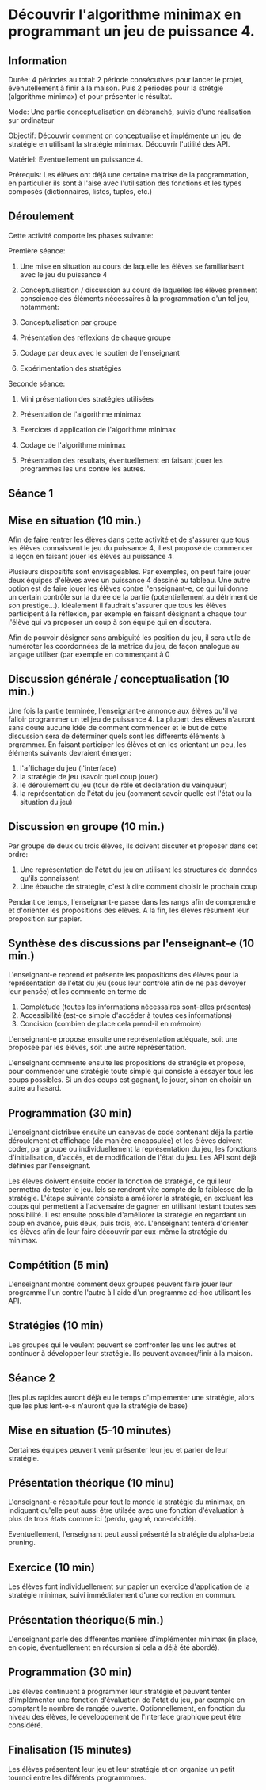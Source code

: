 # Découvrir l'algorithme minimax en programmant un jeu de puissance 4.

## Information

Durée: 4 périodes au total: 2 période consécutives pour lancer le projet, évenutellement à finir à la maison. 
Puis 2 périodes pour la strétgie (algorithme minimax) et pour présenter le résultat. 

Mode: Une partie conceptualisation en débranché, suivie d'une réalisation sur ordinateur

Objectif: Découvrir comment on conceptualise et implémente un jeu de stratégie en utilisant la stratégie minimax. Découvrir l'utilité des API. 

Matériel: Eventuellement un puissance 4.

Prérequis: Les élèves ont déjà une certaine maitrise de la programmation, en particulier ils sont à l'aise avec l'utilisation des fonctions et les types composés (dictionnaires, listes, tuples, etc.)
## Déroulement

Cette activité comporte les phases suivante:

Première séance: 
1. Une mise en situation au cours de laquelle les élèves se familiarisent avec le jeu du puissance 4

1. Conceptualisation / discussion au cours de laquelles les élèves prennent conscience des éléments nécessaires à la programmation d'un tel jeu, notamment:

1. Conceptualisation par groupe

1. Présentation des réflexions de chaque groupe

1. Codage par deux avec le soutien de l'enseignant

1. Expérimentation des stratégies

Seconde séance:

1. Mini présentation des stratégies utilisées

1. Présentation de l'algorithme minimax

1. Exercices d'application de l'algorithme minimax

1. Codage de l'algorithme minimax

1. Présentation des résultats, éventuellement en faisant jouer les programmes les uns contre les autres. 

## Séance 1

## Mise en situation (10 min.)
Afin de faire rentrer les élèves dans cette activité et de s'assurer que tous les élèves connaissent le jeu du puissance 4, il est proposé de commencer la leçon en faisant jouer les élèves au puissance 4. 

Plusieurs dispositifs sont envisageables. Par exemples, on peut faire jouer deux équipes d'élèves avec un puissance 4 dessiné au tableau. Une autre option est de faire jouer les élèves contre l'enseignant-e, ce qui lui donne un certain contrôle sur la durée de la partie (potentiellement au détriment de son prestige...). Idéalement il faudrait s'assurer que tous les élèves participent à la réflexion, par exemple en faisant désignant à chaque tour l'élève qui va proposer un coup à son équipe qui en discutera. 

Afin de pouvoir désigner sans ambiguité les position du jeu, il sera utile de numéroter les coordonnées de la matrice du jeu, de façon analogue au langage utiliser (par exemple en commençant à 0

## Discussion générale / conceptualisation (10 min.)
Une fois la partie terminée, l'enseignant-e annonce aux élèves qu'il va falloir programmer un tel jeu de puissance 4. La plupart des élèves n'auront
sans doute aucune idée de comment commencer et le but de cette discussion sera de déterminer quels sont les différents éléments à prgrammer. En faisant participer les élèves et en les orientant un peu, les éléments suivants devraient émerger:
1. l'affichage du jeu (l'interface)
1. la stratégie de jeu (savoir quel coup jouer)
1. le déroulement du jeu (tour de rôle et déclaration du vainqueur)
1. la représentation de l'état du jeu (comment savoir quelle est l'état ou la situation du jeu)

## Discussion en groupe (10 min.)

Par groupe de deux ou trois élèves, ils doivent discuter et proposer dans cet ordre:
1. Une représentation de l'état du jeu en utilisant les structures de données qu'ils connaissent 
1. Une ébauche de stratégie, c'est à dire comment choisir le prochain coup

Pendant ce temps, l'enseignant-e passe dans les rangs afin de comprendre et d'orienter les propositions des élèves. A la fin, les élèves résument leur proposition sur papier.

## Synthèse des discussions par l'enseignant-e (10 min.)
L'enseignant-e reprend et présente les propositions des élèves pour la représentation de l'état du jeu (sous leur contrôle afin de ne pas dévoyer leur pensée) et les commente en terme de
1. Complétude (toutes les informations nécessaires sont-elles présentes)
1. Accessibilité (est-ce simple d'accéder à toutes ces informations)
1. Concision (combien de place cela prend-il en mémoire)

L'enseignant-e propose ensuite une représentation adéquate, soit une proposée par les élèves, soit une autre représentation.

L'enseignant commente ensuite les propositions de stratégie et propose, pour commencer une stratégie toute simple qui consiste à essayer tous les coups possibles. Si un des coups est gagnant, le jouer, sinon en choisir un autre au hasard. 

## Programmation (30 min)
L'enseignant distribue ensuite un canevas de code contenant déjà la partie déroulement et affichage (de manière encapsulée) et les élèves doivent coder,
par groupe ou individuellement la représentation du jeu, les fonctions d'initialisation, d'accès, et de modification de l'état du jeu. Les API sont déjà
définies par l'enseignant.

Les élèves doivent ensuite coder la fonction de stratégie, ce qui leur permettra de tester le jeu. Iels se rendront vite compte de la faiblesse de la stratégie. L'étape suivante consiste à améliorer la stratégie, en excluant les coups qui permettent à l'adversaire de gagner en utilisant testant toutes ses possibilité. Il est ensuite possible d'améliorer la stratégie en regardant un coup en avance, puis deux, puis trois, etc. L'enseignant tentera d'orienter les élèves afin de
leur faire découvrir par eux-même la stratégie du minimax. 


## Compétition (5 min)

L'enseignant montre comment deux groupes peuvent faire jouer leur programme l'un contre l'autre à l'aide d'un programme ad-hoc utilisant les API. 

## Stratégies (10 min)
Les groupes qui le veulent peuvent se confronter les uns les autres et continuer à développer leur stratégie. Ils peuvent avancer/finir à la maison. 

## Séance 2
(les plus rapides auront déjà eu le temps d'implémenter une stratégie, alors que les plus lent-e-s n'auront que la stratégie de base)

## Mise en situation (5-10 minutes)

Certaines équipes peuvent venir présenter leur jeu et parler de leur stratégie. 

## Présentation théorique (10 minu)
L'enseignant-e récapitule pour tout le monde la stratégie du minimax, en indiquant qu'elle peut aussi être utilsée avec une fonction d'évaluation à plus de trois états comme ici (perdu, gagné, non-décidé). 

Eventuellement, l'enseignant peut aussi présenté la stratégie du alpha-beta pruning. 

## Exercice (10 min)

Les élèves font individuellement sur papier un exercice d'application de la stratégie minimax, suivi immédiatement d'une correction en commun. 

## Présentation théorique(5 min.)
L'enseignant parle des différentes manière d'implémenter minimax (in place, en copie, éventuellement en récursion si cela a déjà été abordé). 


## Programmation (30 min)
Les élèves continuent à programmer leur stratégie et peuvent tenter d'implémenter une fonction d'évaluation de l'état du jeu, par exemple en comptant le nombre de rangée ouverte. Optionnellement, en fonction du niveau des élèves, le développement de l'interface graphique peut être considéré. 

## Finalisation (15 minutes)
Les élèves présentent leur jeu et leur stratégie et on organise un petit tournoi entre les différents programmmes. 


